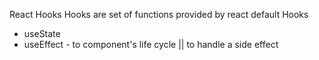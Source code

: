 React Hooks
Hooks are set of functions provided by react
default Hooks
- useState
- useEffect - to component's life cycle || to handle a side effect